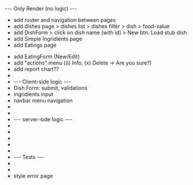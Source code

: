 --- Only Render (no logic) ---

- add router and navigation between pages
- add dishes page > dishes list > dishes filter > dish > food-value
- add DishForm > click on dish name (with id) > New btn. Load stub dish
- add Simple Ingridients page
- add Eatings page

* add EatingForm (New/Edit)
* add "actions" menu ((i) Info, (x) Delete -> Are you sure?)
* add report chart??
*
* --- Client-side logic ---
* Dish Form: submit, validations
* ingridients input
* navbar menu navigation
*
*
* --- server-side logic ---
*
*
*
*
*
* --- Tests ---
*
*
* style error page
